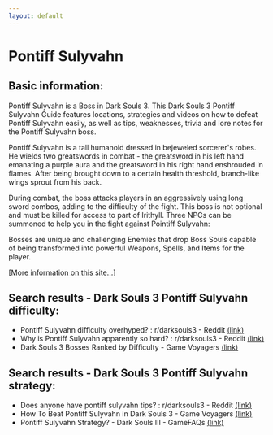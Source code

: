 ```yaml
---
layout: default
---
```

# Pontiff Sulyvahn

## Basic information:
Pontiff Sulyvahn is a Boss in Dark Souls 3. This Dark Souls 3 Pontiff Sulyvahn Guide features locations, strategies and videos on how to defeat Pontiff Sulyvahn easily, as well as tips, weaknesses, trivia and lore notes for the Pontiff Sulyvahn boss.

Pontiff Sulyvahn is a tall humanoid dressed in bejeweled sorcerer's robes. He wields two greatswords in combat - the greatsword in his left hand emanating a purple aura and the greatsword in his right hand enshrouded in flames. After being brought down to a certain health threshold, branch-like wings sprout from his back.

During combat, the boss attacks players in an aggressively using long sword combos, adding to the difficulty of the fight. This boss is not optional and must be killed for access to part of Irithyll. Three NPCs can be summoned to help you in the fight against Pointiff Sulyvahn:

Bosses are unique and challenging Enemies that drop Boss Souls capable of being transformed into powerful Weapons, Spells, and Items for the player.


[[More information on this site...]](https://darksouls3.wiki.fextralife.com//Pontiff+Sulyvahn)

## Search results - Dark Souls 3 Pontiff Sulyvahn difficulty:
- Pontiff Sulyvahn difficulty overhyped? : r/darksouls3 - Reddit [(link)](https://www.reddit.com/r/darksouls3/comments/9w5d6p/pontiff_sulyvahn_difficulty_overhyped/)
- Why is Pontiff Sulyvahn apparently so hard? : r/darksouls3 - Reddit [(link)](https://www.reddit.com/r/darksouls3/comments/mfmgzt/why_is_pontiff_sulyvahn_apparently_so_hard/)
- Dark Souls 3 Bosses Ranked by Difficulty - Game Voyagers [(link)](https://gamevoyagers.com/dark-souls-3-bosses-ranked-difficulty/)

## Search results - Dark Souls 3 Pontiff Sulyvahn strategy:
- Does anyone have pontiff sulyvahn tips? : r/darksouls3 - Reddit [(link)](https://www.reddit.com/r/darksouls3/comments/10mdxno/does_anyone_have_pontiff_sulyvahn_tips/)
- How To Beat Pontiff Sulyvahn in Dark Souls 3 - Game Voyagers [(link)](https://gamevoyagers.com/how-to-beat-pontiff-sulyvahn-in-dark-souls-3/)
- Pontiff Sulyvahn Strategy? - Dark Souls III - GameFAQs [(link)](https://gamefaqs.gamespot.com/boards/168545-dark-souls-iii/75469212)
